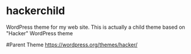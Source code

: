 # hackerchild
WordPress theme for my web site. This is actually a child theme based on "Hacker" WordPress theme

#Parent Theme
https://wordpress.org/themes/hacker/

